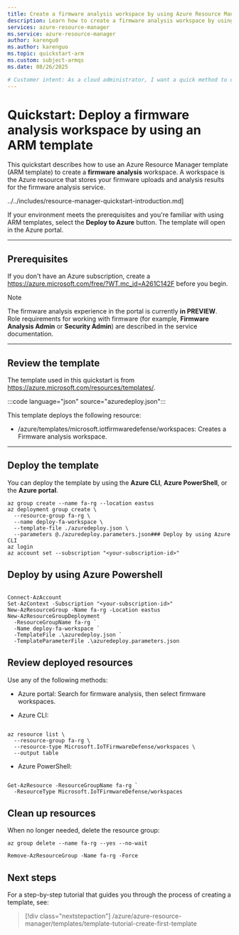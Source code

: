```yaml
---
title: Create a firmware analysis workspace by using Azure Resource Manager template (ARM template)
description: Learn how to create a firmware analysis workspace by using an Azure Resource Manager template (ARM template).
services: azure-resource-manager
ms.service: azure-resource-manager
author: karengu0
ms.author: karenguo
ms.topic: quickstart-arm
ms.custom: subject-armqs
ms.date: 08/26/2025

# Customer intent: As a cloud administrator, I want a quick method to deploy an Azure resource for production environments or to evaluate the service's functionality.
---
```


# Quickstart: Deploy a firmware analysis workspace by using an ARM template

This quickstart describes how to use an Azure Resource Manager template (ARM template) to create a **firmware analysis** workspace. A workspace is the Azure resource that stores your firmware uploads and analysis results for the firmware analysis service.

../../includes/resource-manager-quickstart-introduction.md]

If your environment meets the prerequisites and you're familiar with using ARM templates, select the **Deploy to Azure** button. The template will open in the Azure portal.

---

## Prerequisites

If you don't have an Azure subscription, create a https://azure.microsoft.com/free/?WT.mc_id=A261C142F before you begin.

> [!NOTE]
> The firmware analysis experience in the portal is currently **in PREVIEW**. Role requirements for working with firmware (for example, **Firmware Analysis Admin** or **Security Admin**) are described in the service documentation.

---

## Review the template

The template used in this quickstart is from https://azure.microsoft.com/resources/templates/.

:::code language="json" source="azuredeploy.json":::

This template deploys the following resource:

- /azure/templates/microsoft.iotfirmwaredefense/workspaces: Creates a Firmware analysis workspace.

---

## **Deploy the template**

You can deploy the template by using the **Azure CLI**, **Azure PowerShell**, or the **Azure portal**.

```az cli
az group create --name fa-rg --location eastus
az deployment group create \
  --resource-group fa-rg \
  --name deploy-fa-workspace \
  --template-file ./azuredeploy.json \
  --parameters @./azuredeploy.parameters.json### Deploy by using Azure CLI
az login
az account set --subscription "<your-subscription-id>"
```

## Deploy by using Azure Powershell

```azure powershell

Connect-AzAccount
Set-AzContext -Subscription "<your-subscription-id>"
New-AzResourceGroup -Name fa-rg -Location eastus
New-AzResourceGroupDeployment `
  -ResourceGroupName fa-rg `
  -Name deploy-fa-workspace `
  -TemplateFile .\azuredeploy.json `
  -TemplateParameterFile .\azuredeploy.parameters.json

```

## Review deployed resources

Use any of the following methods:

- Azure portal: Search for firmware analysis, then select firmware workspaces.

- Azure CLI:

```azure cli

az resource list \
  --resource-group fa-rg \
  --resource-type Microsoft.IoTFirmwareDefense/workspaces \
  --output table
```

- Azure PowerShell:

```azure powershell

Get-AzResource -ResourceGroupName fa-rg `
  -ResourceType Microsoft.IoTFirmwareDefense/workspaces
```

## Clean up resources
When no longer needed, delete the resource group:

```azure cli
az group delete --name fa-rg --yes --no-wait
```

```azure powershell
Remove-AzResourceGroup -Name fa-rg -Force
```

## Next steps
For a step-by-step tutorial that guides you through the process of creating a template, see:
> [!div class="nextstepaction"]
> /azure/azure-resource-manager/templates/template-tutorial-create-first-template
